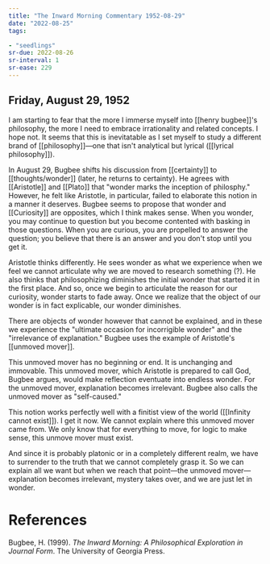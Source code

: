 ```yaml
---
title: "The Inward Morning Commentary 1952-08-29"
date: "2022-08-25"
tags:

- "seedlings"
sr-due: 2022-08-26
sr-interval: 1
sr-ease: 229
---
```


## Friday, August 29, 1952

I am starting to fear that the more I immerse myself into [[henry bugbee]]'s philosophy, the more I need to embrace irrationality and related concepts. I hope not. It seems that this is inevitatable as I set myself to study a different brand of [[philosophy]]—one that isn't analytical but lyrical ([[lyrical philosophy]]).

In August 29, Bugbee shifts his discussion from [[certainty]] to [[thoughts/wonder]] (later, he returns to certainty). He agrees with [[Aristotle]] and [[Plato]] that "wonder marks the inception of philosphy." However, he felt like Aristotle, in particular, failed to elaborate this notion in a manner it deserves. Bugbee seems to propose that wonder and [[Curiosity]] are opposites, which I think makes sense. When you wonder, you may continue to question but you become contented with basking in those questions. When you are curious, you are propelled to answer the question; you believe that there is an answer and you don't stop until you get it.

Aristotle thinks differently. He sees wonder as what we experience when we feel we cannot articulate why we are moved to research something (?). He also thinks that philosophizing diminishes the initial wonder that started it in the first place. And so, once we begin to articulate the reason for our curiosity, wonder starts to fade away. Once we realize that the object of our wonder is in fact explicable, our wonder diminishes.

There are objects of wonder however that cannot be explained, and in these we experience the "ultimate occasion for incorrigible wonder" and the "irrelevance of explanation." Bugbee uses the example of Aristotle's [[unmoved mover]].

This unmoved mover has no beginning or end. It is unchanging and immovable. This unmoved mover, which Aristotle is prepared to call God, Bugbee argues, would make reflection eventuate into endless wonder. For the unmoved mover, explanation becomes irrelevant. Bugbee also calls the unmoved mover as "self-caused."

This notion works perfectly well with a finitist view of the world ([[Infinity cannot exist]]). I get it now. We cannot explain where this unmoved mover came from. We only know that for everything to move, for logic to make sense, this unmove mover must exist.

And since it is probably platonic or in a completely different realm, we have to surrender to the truth that we cannot completely grasp it. So we can explain all we want but when we reach that point—the unmoved mover—explanation becomes irrelevant, mystery takes over, and we are just let in wonder.

# References

Bugbee, H. (1999). _The Inward Morning: A Philosophical Exploration in Journal Form_. The University of Georgia Press.